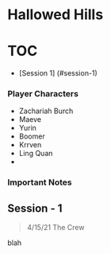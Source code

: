 # Hallowed Hills

# TOC

- [Session 1] (#session-1)

### Player Characters

 - Zachariah Burch
 - Maeve
 - Yurin
 - Boomer
 - Krrven
 - Ling Quan
 - 

### Important Notes


## Session - 1 

> 4/15/21 The Crew

blah
